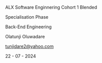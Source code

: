 ALX Software Enginnering Cohort 1 Blended 

Specialisation Phase 

Back-End Engineering 

Olatunji Oluwadare

tunjidare2@yahoo.com

22 - 07 - 2024
